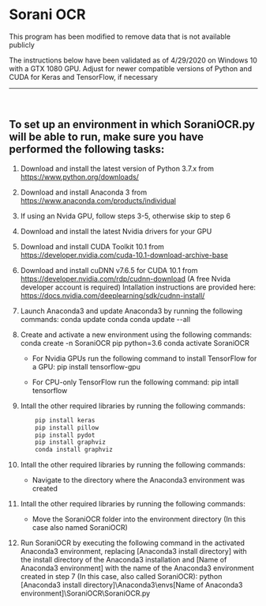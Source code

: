 # Sorani OCR
This program has been modified to remove data that is not available publicly 

The instructions below have been validated as of 4/29/2020 on Windows 10 with a GTX 1080 GPU. Adjust for newer compatible versions of Python and CUDA for Keras and TensorFlow, if necessary


<hr>
<br>

## To set up an environment in which SoraniOCR.py will be able to run, make sure you have performed the following tasks:

1. Download and install the latest version of Python 3.7.x from https://www.python.org/downloads/

1. Download and install Anaconda 3 from https://www.anaconda.com/products/individual

1. If using an Nvida GPU, follow steps 3-5, otherwise skip to step 6 

1. Download and install the latest Nvidia drivers for your GPU

1. Download and install CUDA Toolkit 10.1 from https://developer.nvidia.com/cuda-10.1-download-archive-base

1. Download and install cuDNN v7.6.5 for CUDA 10.1 from https://developer.nvidia.com/rdp/cudnn-download (A free Nvida developer account is required)
	Intallation instructions are provided here: https://docs.nvidia.com/deeplearning/sdk/cudnn-install/

1. Launch Anaconda3 and update Anaconda3 by running the following commands:
	conda update conda
	conda update --all

1. Create and activate a new environment using the following commands:
	conda create -n SoraniOCR pip python=3.6
	conda activate SoraniOCR

    - For Nvidia GPUs run the following command to install TensorFlow for a GPU:
	pip install tensorflow-gpu

    - For CPU-only TensorFlow run the following command:
	pip intall tensorflow

1. Intall the other required libraries by running the following commands:
    ``` bash
        pip install keras
        pip install pillow
        pip install pydot
        pip install graphviz
        conda install graphviz
    ```

1. Intall the other required libraries by running the following commands:
    - Navigate to the directory where the Anaconda3 environment was created

1. Intall the other required libraries by running the following commands:
    - Move the SoraniOCR folder into the environment directory (In this case also named SoraniOCR)

1. Run SoraniOCR by executing the following command in the activated Anaconda3 environment, replacing [Anaconda3 install directory] with the install directory of the Anaconda3 installation and [Name of Anaconda3 environment] with the name of the Anaconda3 environment created in step 7 (In this case, also called SoraniOCR):
	python [Anaconda3 install directory]\Anaconda3\envs\[Name of Anaconda3 environment]\SoraniOCR\SoraniOCR.py
